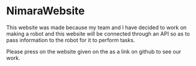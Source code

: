 # NimaraWebsite
This website was made because my team and I have decided to work on making a robot and this website will be connected through an API so as to pass information to the robot for it to perform tasks.

Please press on the website given on the as a link on github to see our work.
